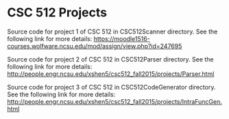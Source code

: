 # CSC 512 Projects
Source code for project 1 of CSC 512 in CSC512Scanner directory. See the following link for more details:
https://moodle1516-courses.wolfware.ncsu.edu/mod/assign/view.php?id=247695

Source code for project 2 of CSC 512 in CSC512Parser directory. See the following link for more details:
http://people.engr.ncsu.edu/xshen5/csc512_fall2015/projects/Parser.html

Source code for project 3 of CSC 512 in CSC512CodeGenerator directory. See the following link for more details:
http://people.engr.ncsu.edu/xshen5/csc512_fall2015/projects/IntraFuncGen.html
